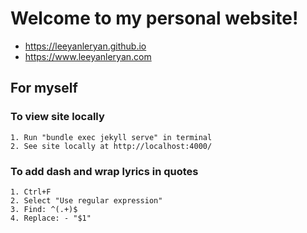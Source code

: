 # Welcome to my personal website!

- https://leeyanleryan.github.io
- https://www.leeyanleryan.com

## For myself

### To view site locally
```
1. Run "bundle exec jekyll serve" in terminal
2. See site locally at http://localhost:4000/
```

### To add dash and wrap lyrics in quotes
```
1. Ctrl+F
2. Select "Use regular expression"
3. Find: ^(.+)$
4. Replace: - "$1"
```